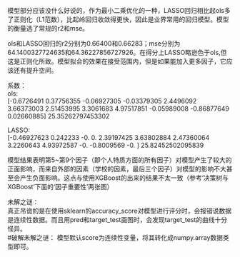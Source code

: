 模型部分应该没什么好说的，作为最小二乘优化的一种，LASSO回归相比起ols多了正则化（L1范数），比起岭回归收敛得更快，因此是业界常用的回归模型。模型的衡量选了常规的r2和mse。  
  
ols和LASSO回归的r2分别为0.66400和0.66283；mse分别为64.1400327724635和64.36227856727926。在得分上LASSO略逊色于ols,但这是正则化所致。模型拟合的效果在接受范围内，但是如果能加入更多因子，它应该还有提升空间。  
  
系数：  
ols:  
[-0.6726491   0.37756355 -0.06927305 -0.03379305  2.4496092   3.66373003
  2.51453995  3.3061683   4.97517851 -0.05989008 -0.86877649  0.02660885] 25.35262797453302  
  
LASSO:  
[-0.46927623  0.242233   -0.          0.          2.39197425  3.63802884
  2.47360064  3.2260643   4.93972587 -0.         -0.8009569  -0.        ] 25.82452502095839  
    
模型结果表明第5~第9个因子（即个人特质方面的所有因子）对模型产生了较大的正面影响，而来自外部的因素（学校的因素，最后三个因子）对模型的影响不大甚至会产生负面影响。这点与使用XGBoost的出来的结果不太一致（参考‘决策树与XGBoost’下面的‘因子重要性’两张图）  
  
未解之谜：  
真正吊诡的是在使用sklearn的accuracy_score对模型进行评分时，会报错说数据是连续性数据。而且用pred和target_test画图时，会发现target_test的曲线十分怪异。  
#破解未解之谜：
模型默认score为连续性变量，将其转化成numpy.array数据类型即可。
